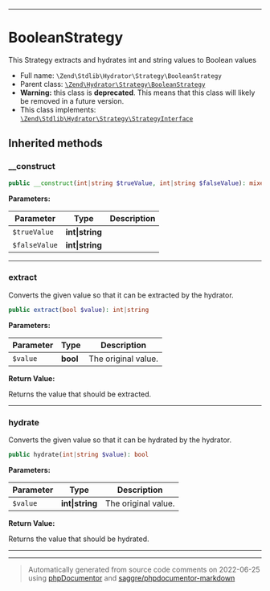 ***

# BooleanStrategy

This Strategy extracts and hydrates int and string values to Boolean values



* Full name: `\Zend\Stdlib\Hydrator\Strategy\BooleanStrategy`
* Parent class: [`\Zend\Hydrator\Strategy\BooleanStrategy`](../../../Hydrator/Strategy/BooleanStrategy.md)
* **Warning:** this class is **deprecated**. This means that this class will likely be removed in a future version.
* This class implements:
[`\Zend\Stdlib\Hydrator\Strategy\StrategyInterface`](./StrategyInterface.md)






## Inherited methods


### __construct



```php
public __construct(int|string $trueValue, int|string $falseValue): mixed
```








**Parameters:**

| Parameter | Type | Description |
|-----------|------|-------------|
| `$trueValue` | **int&#124;string** |  |
| `$falseValue` | **int&#124;string** |  |




***

### extract

Converts the given value so that it can be extracted by the hydrator.

```php
public extract(bool $value): int|string
```








**Parameters:**

| Parameter | Type | Description |
|-----------|------|-------------|
| `$value` | **bool** | The original value. |


**Return Value:**

Returns the value that should be extracted.



***

### hydrate

Converts the given value so that it can be hydrated by the hydrator.

```php
public hydrate(int|string $value): bool
```








**Parameters:**

| Parameter | Type | Description |
|-----------|------|-------------|
| `$value` | **int&#124;string** | The original value. |


**Return Value:**

Returns the value that should be hydrated.



***


***
> Automatically generated from source code comments on 2022-06-25 using [phpDocumentor](http://www.phpdoc.org/) and [saggre/phpdocumentor-markdown](https://github.com/Saggre/phpDocumentor-markdown)
